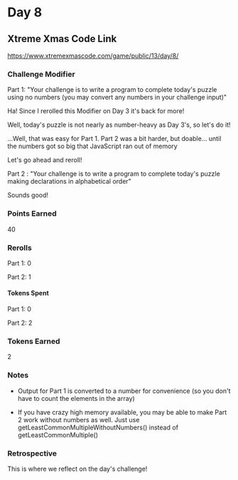 # Day 8

## Xtreme Xmas Code Link

https://www.xtremexmascode.com/game/public/13/day/8/

### Challenge Modifier

Part 1: "Your challenge is to write a program to complete today's puzzle using no numbers (you may convert any numbers in your challenge input)"

Ha! Since I rerolled this Modifier on Day 3 it's back for more!

Well, today's puzzle is not nearly as number-heavy as Day 3's, so let's do it!

...Well, that was easy for Part 1. Part 2 was a bit harder, but doable... until the numbers got so big that JavaScript ran out of memory

Let's go ahead and reroll!

Part 2 : "Your challenge is to write a program to complete today's puzzle making declarations in alphabetical order"

Sounds good!

### Points Earned

40

### Rerolls

Part 1: 0

Part 2: 1

#### Tokens Spent

Part 1: 0

Part 2: 2

### Tokens Earned

2

### Notes

- Output for Part 1 is converted to a number for convenience (so you don't have to count the elements in the array)

- If you have crazy high memory available, you may be able to make Part 2 work without numbers as well. Just use getLeastCommonMultipleWithoutNumbers() instead of getLeastCommonMultiple()

### Retrospective

This is where we reflect on the day's challenge!
